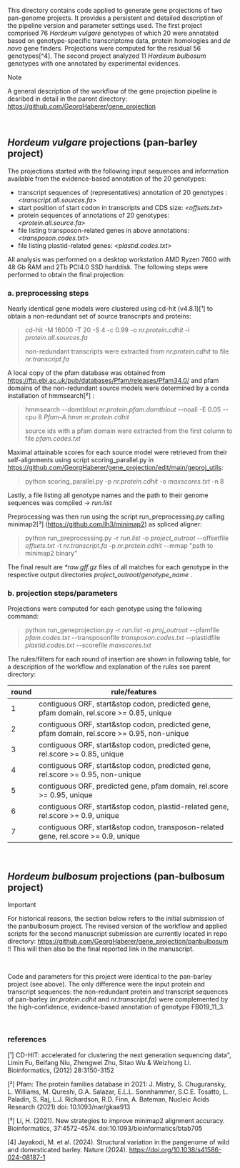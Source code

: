 This directory contains code applied to generate gene projections of two pan-genome projects. It provides a persistent and detailed description of the pipeline version and parameter settings used. The first project comprised 76 _Hordeum vulgare_ genotypes of which 20 were annotated based on genotype-specific transcriptome data, protein homologies and _de novo_ gene finders. Projections were computed for the residual 56 genotypes[^4]. The second project analyzed 11 _Hordeum bulbosum_ genotypes with one annotated by experimental evidences.

> [!NOTE]
> A general description of the workflow of the gene projection pipeline is desribed in detail in the parent directory: https://github.com/GeorgHaberer/gene_projection 

<p>
<br />
</p>

## _Hordeum vulgare_ projections (pan-barley project)

The projections started with the following input sequences and information available from the evidence-based annotation of the 20 genotypes:
 - transcript sequences of (representatives) annotation of 20 genotypes : _<transcript.all.sources.fa>_
 - start position of start codon in transcripts and CDS size: _<offsets.txt>_
 - protein sequences of annotations of 20 genotypes: _<protein.all.source.fa>_
 - file listing transposon-related genes in above annotations: _<transposon.codes.txt>_
 - file listing plastid-related genes: _<plastid.codes.txt>_

All analysis was performed on a desktop workstation AMD Ryzen 7600 with 48 Gb RAM and 2Tb PCI4.0 SSD harddisk. The following steps were performed to obtain the final projection:

### a. preprocessing steps

Nearly identical gene models were clustered using cd-hit (v4.8.1)[¹] to obtain a non-redundant set of source transcripts and proteins:
> cd-hit -M 16000 -T 20 -S 4 -c 0.99 -o _nr.protein.cdhit_ -i _protein.all.sources.fa_
>
> non-redundant transcripts were extracted from _nr.protein.cdhit_ to file _nr.transcript.fa_

A local copy of the pfam database was obtained from https://ftp.ebi.ac.uk/pub/databases/Pfam/releases/Pfam34.0/ and pfam domains of the non-redundant source models were determined by a conda installation of hmmsearch[²] :
> hmmsearch --domtblout _nr.protein.pfam.domtblout_ --noali -E 0.05 --cpu 8 _Pfam-A.hmm_ _nr.protein.cdhit_
>
> source ids with a pfam domain were extracted from the first column to file _pfam.codes.txt_

Maximal attainable scores for each source model were retrieved from their self-alignments using script scoring_parallel.py in https://github.com/GeorgHaberer/gene_projection/edit/main/geproj_utils:
> python scoring_parallel.py -p _nr.protein.cdhit_ -o _maxscores.txt_ -n 8

Lastly, a file listing all genotype names and the path to their genome sequences was compiled -> _run.list_ 

Preprocessing was then run using the script run_preprocessing.py calling minimap2[³] (https://github.com/lh3/minimap2) as spliced aligner:
> python run_preprocessing.py -r _run.list_ -o _project_outroot_ --offsetfile _offsets.txt_ -t _nr.transcript.fa_ -p _nr.protein.cdhit_ --mmap "path to minimap2 binary"

The final result are _*raw.gff.gz_ files of all matches for each genotype in the respective output directories _project_outroot_/_genotype_name_ . 

### b. projection steps/parameters

Projections were computed for each genotype using the following command:
> python run_geneprojection.py -r _run.list_ -o _proj_outroot_ --pfamfile _pfam.codes.txt_ --transposonfile _transposon.codes.txt_ --plastidfile _plastid.codes.txt_ --scorefile _maxscores.txt_

The rules/filters for each round of insertion are shown in following table, for a description of the workflow and explanation of the rules see parent directory:

| round | rule/features |
| --- | --- |
| 1 | contiguous ORF, start&stop codon, predicted gene, pfam domain, rel.score >= 0.85, unique |
| 2 | contiguous ORF, start&stop codon, predicted gene, pfam domain, rel.score >= 0.95, non-unique |
| 3 | contiguous ORF, start&stop codon, predicted gene, rel.score >= 0.85, unique |
| 4 | contiguous ORF, start&stop codon, predicted gene, rel.score >= 0.95, non-unique |
| 5 | contiguous ORF, predicted gene, pfam domain, rel.score >= 0.95, unique |
| 6 | contiguous ORF, start&stop codon, plastid-related gene, rel.score >= 0.9, unique |
| 7 | contiguous ORF, start&stop codon, transposon-related gene, rel.score >= 0.9, unique |

<p>
<br />
</p>


## _Hordeum bulbosum_ projections (pan-bulbosum project)

> [!IMPORTANT]
> For historical reasons, the section below refers to the initial submission of the panbulbosum project. The revised version of the workflow and applied scripts for the second manuscript submission are currently located in repo directory: https://github.com/GeorgHaberer/gene_projection/panbulbosum !! This will then also be the final reported link in the manuscript.

<p>
<br />
</p>


Code and parameters for this project were identical to the pan-barley project (see above). The only difference were the input protein and transcript sequences: the non-redundant protein and transcript sequences of pan-barley (_nr.protein.cdhit_ and _nr.transcript.fa_) were complemented by the high-confidence, evidence-based annotation of genotype FB019_11_3. 


<p>
 <br />
</p>


### references
[¹] CD-HIT: accelerated for clustering the next generation sequencing data", Limin Fu, Beifang Niu, Zhengwei Zhu, Sitao Wu & Weizhong Li. Bioinformatics, (2012) 28:3150-3152

[²] Pfam: The protein families database in 2021: J. Mistry, S. Chuguransky, L. Williams, M. Qureshi, G.A. Salazar, E.L.L. Sonnhammer, S.C.E. Tosatto, L. Paladin, S. Raj, L.J. Richardson, R.D. Finn, A. Bateman, Nucleic Acids Research (2021) doi: 10.1093/nar/gkaa913 

[³] Li, H. (2021). New strategies to improve minimap2 alignment accuracy. Bioinformatics, 37:4572-4574. doi:10.1093/bioinformatics/btab705

[4] Jayakodi, M. et al. (2024). Structural variation in the pangenome of wild and domesticated barley. Nature (2024). https://doi.org/10.1038/s41586-024-08187-1


